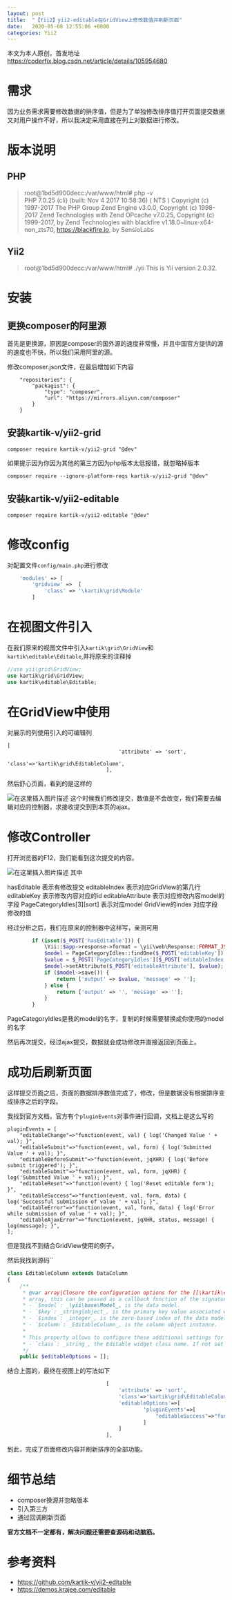 ```yaml
---
layout: post
title:  "【Yii2】yii2-editable在GridView上修改数值并刷新页面"
date:   2020-05-08 12:55:06 +0800
categories: Yii2
---
```


本文为本人原创，首发地址 https://coderfix.blog.csdn.net/article/details/105954680 

# 需求
因为业务需求需要修改数据的排序值，但是为了单独修改排序值打开页面提交数据又对用户操作不好，所以我决定采用直接在列上对数据进行修改。

# 版本说明
## PHP 
> root@1bd5d900decc:/var/www/html# php -v                                                                
PHP 7.0.25 (cli) (built: Nov  4 2017 10:58:36) ( NTS )
Copyright (c) 1997-2017 The PHP Group
Zend Engine v3.0.0, Copyright (c) 1998-2017 Zend Technologies
    with Zend OPcache v7.0.25, Copyright (c) 1999-2017, by Zend Technologies
    with blackfire v1.18.0~linux-x64-non_zts70, https://blackfire.io, by SensioLabs

## Yii2
> root@1bd5d900decc:/var/www/html# ./yii
This is Yii version 2.0.32.

# 安装
## 更换composer的阿里源
首先是更换源，原因是composer的国外源的速度非常慢，并且中国官方提供的源的速度也不快，所以我们采用阿里的源。

修改composer.json文件，在最后增加如下内容

```
    "repositories": {
        "packagist": {
            "type": "composer",
            "url": "https://mirrors.aliyun.com/composer"
        }
    }
```

## 安装kartik-v/yii2-grid
```
composer require kartik-v/yii2-grid "@dev"
```
如果提示因为你因为其他的第三方因为php版本太低报错，就忽略掉版本

```
composer require --ignore-platform-reqs kartik-v/yii2-grid "@dev"
```

## 安装kartik-v/yii2-editable
```
composer require kartik-v/yii2-editable "@dev"
```

# 修改config
对配置文件`config/main.php`进行修改
```php
    'modules' => [
        'gridview' =>  [
            'class' => '\kartik\grid\Module'
        ]
```

# 在视图文件引入
在我们原来的视图文件中引入`kartik\grid\GridView`和`kartik\editable\Editable`,并将原来的注释掉

```php
//use yii\grid\GridView;
use kartik\grid\GridView;
use kartik\editable\Editable;
```
# 在GridView中使用
对展示的列使用引入的可编辑列
```
[
                                    'attribute' => 'sort',
                                    'class'=>'kartik\grid\EditableColumn',
                                ],
```

然后舒心页面，看到的是这样的

![在这里插入图片描述](https://img-blog.csdnimg.cn/20200506172054777.png?x-oss-process=image/watermark,type_ZmFuZ3poZW5naGVpdGk,shadow_10,text_aHR0cHM6Ly9ibG9nLmNzZG4ubmV0L2RpYW5kaWFueGl5dQ==,size_16,color_FFFFFF,t_70)
这个时候我们修改提交，数值是不会改变，我们需要去编辑对应的控制器，求接收提交到到本页的ajax。

# 修改Controller
打开浏览器的F12，我们能看到这次提交的内容。

![在这里插入图片描述](https://img-blog.csdnimg.cn/20200506172642356.png?x-oss-process=image/watermark,type_ZmFuZ3poZW5naGVpdGk,shadow_10,text_aHR0cHM6Ly9ibG9nLmNzZG4ubmV0L2RpYW5kaWFueGl5dQ==,size_16,color_FFFFFF,t_70)
其中

hasEditable 表示有修改提交
editableIndex 表示对应GridView的第几行
editableKey 表示修改内容对应的id
editableAttribute 表示对应修改内容model的字段
PageCategoryIdles[3][sort] 表示对应model GridView的index 对应字段 修改的值

经过分析之后，我们在原来的控制器中这样写，亲测可用

```php
        if (isset($_POST['hasEditable'])) {
            \Yii::$app->response->format = \yii\web\Response::FORMAT_JSON;
            $model = PageCategoryIdles::findOne($_POST['editableKey']);;
            $value = $_POST['PageCategoryIdles'][$_POST['editableIndex']][$_POST['editableAttribute']];
            $model->setAttribute($_POST['editableAttribute'], $value);
            if ($model->save()) {
                return ['output' => $value, 'message' => ''];
            } else {
                return ['output' => '', 'message' => ''];
            }
        }
```

PageCategoryIdles是我的model的名字，复制的时候需要替换成你使用的model的名字

然后再次提交，经过ajax提交，数据就会成功修改并直接返回到页面上。

# 成功后刷新页面
这样提交页面之后，页面的数据排序数值完成了，修改，但是数据没有根据排序变成排序之后的字段。

我找到官方文档，官方有个`pluginEvents`对事件进行回调，文档上是这么写的

```
pluginEvents = [
    "editableChange"=>"function(event, val) { log('Changed Value ' + val); }",
    "editableSubmit"=>"function(event, val, form) { log('Submitted Value ' + val); }",
    "editableBeforeSubmit"=>"function(event, jqXHR) { log('Before submit triggered'); }",
    "editableSubmit"=>"function(event, val, form, jqXHR) { log('Submitted Value ' + val); }",
    "editableReset"=>"function(event) { log('Reset editable form'); }",
    "editableSuccess"=>"function(event, val, form, data) { log('Successful submission of value ' + val); }",
    "editableError"=>"function(event, val, form, data) { log('Error while submission of value ' + val); }",
    "editableAjaxError"=>"function(event, jqXHR, status, message) { log(message); }",
];
```
但是我找不到结合GridView使用的例子。

然后我找到源码``

```php
class EditableColumn extends DataColumn
{
    /**
     * @var array|Closure the configuration options for the [[\kartik\editable\Editable]] widget. If not set as an
     * array, this can be passed as a callback function of the signature: `function ($model, $key, $index)`, where:
     * - `$model`: _\yii\base\Model_, is the data model.
     * - `$key`: _string|object_, is the primary key value associated with the data model.
     * - `$index`: _integer_, is the zero-based index of the data model among the model array returned by [[dataProvider]].
     * - `$column`: _EditableColumn_, is the column object instance.
     *
     * This property allows to configure these additional settings for configuring the widget options:
     * - `class`: _string_, the Editable widget class name. If not set this defaults to `kartik\editable\Editable`.
     */
    public $editableOptions = [];
```

结合上面的，最终在视图上的写法如下

```php
                                [
                                    'attribute' => 'sort',
                                    'class'=>'kartik\grid\EditableColumn',
                                    'editableOptions'=>[
                                            'pluginEvents'=>[
                                                "editableSuccess"=>"function(event, val, form, data) { console.log('Successful submission of value ' + val); history.go(0); }",
                                            ]
                                    ]
                                ],
```

到此，完成了页面修改内容并刷新排序的全部功能。

# 细节总结
- composer换源并忽略版本
- 引入第三方
- 通过回调刷新页面

**官方文档不一定都有，解决问题还需要查源码和动脑筋。**
# 参考资料
- https://github.com/kartik-v/yii2-editable
- https://demos.krajee.com/editable